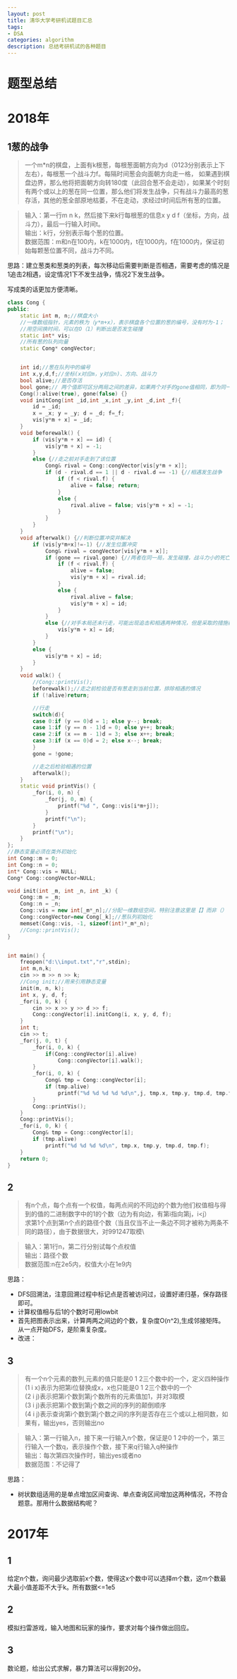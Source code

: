```yaml
---
layout: post
title: 清华大学考研机试题目汇总
tags:
- DSA
categories: algorithm
description: 总结考研机试的各种题目
---
```


# 题型总结

# 2018年
## 1葱的战争
> 一个m*n的棋盘，上面有k根葱，每根葱面朝方向为d（0123分别表示上下左右），每根葱一个战斗力f。每隔时间葱会向面朝方向走一格， 如果遇到棋盘边界，那么他将把面朝方向转180度（此回合葱不会走动），如果某个时刻有两个或以上的葱在同一位置，那么他们将发生战争，只有战斗力最高的葱存活，其他的葱全部原地枯萎，不在走动，求经过t时间后所有葱的位置。

> 输入：第一行m n k，然后接下来k行每根葱的信息x y d f（坐标，方向，战斗力），最后一行输入时间t。\
> 输出：k行，分别表示每个葱的位置。\
> 数据范围：m和n在100内，k在1000内，t在1000内，f在1000内，保证初始每颗葱位置不同，战斗力不同。

思路：建立葱类和葱类的列表，每次移动后需要判断是否相遇，需要考虑的情况是1追击2相遇，设定情况1下不发生战争，情况2下发生战争。

写成类的话更加方便清晰。

```cpp
class Cong {
public:
	static int m, n;//棋盘大小
	//一维数组指针，元素的秩为（y*m+x），表示棋盘各个位置的葱的编号，没有时为-1；
	//用空间换时间，可以在O（1）判断出是否发生碰撞
	static int* vis;
	//所有葱的队列向量
	static Cong* congVector;


	int id;//葱在队列中的编号
	int x,y,d,f;//坐标(x对应m，y对应n)、方向、战斗力
	bool alive;//是否存活
	bool gone;// 两个值即可区分两局之间的差异，如果两个对手的gone值相同，即为同一局，否则其中一个还未走过
	Cong():alive(true), gone(false) {}
	void initCong(int _id,int _x,int _y,int _d,int _f){
		id = _id;
		x = _x; y = _y; d = _d; f=_f;
		vis[y*m + x] = _id;
	}
	void beforewalk() {
		if (vis[y*m + x] == id) {
			vis[y*m + x] = -1;
		}
		else {//走之前对手走到了该位置
			Cong& rival = Cong::congVector[vis[y*m + x]];
			if (d - rival.d == 1 || d - rival.d == -1) {//相遇发生战争
				if (f < rival.f) {
					alive = false; return;
				}
				else {
					rival.alive = false; vis[y*m + x] = -1;
				}
			}
		}
	}
	void afterwalk() {//判断位置冲突并解决
		if (vis[y*m+x]!=-1) {//发生位置冲突
			Cong& rival = congVector[vis[y*m + x]];
			if (gone == rival.gone) {//两者在同一局，发生碰撞，战斗力小的死亡
				if (f < rival.f) {
					alive = false;
					vis[y*m + x] = rival.id;
				}
				else {
					rival.alive = false;
					vis[y*m + x] = id;
				}
			}
			else {//对手本局还未行走，可能出现追击和相遇两种情况，但是采取的措施都是暂时占据该位置
				vis[y*m + x] = id;
			}
		}
		else {
			vis[y*m + x] = id;
		}
	}
	void walk() {
		//Cong::printVis();
		beforewalk();//走之前检验是否有葱走到当前位置，排除相遇的情况
		if (!alive)return;

		//行走
		switch(d){
		case 0:if (y == 0)d = 1; else y--; break;
		case 1:if (y == n - 1)d = 0; else y++; break;
		case 2:if (x == m - 1)d = 3; else x++; break;
		case 3:if (x == 0)d = 2; else x--; break;
		}
		gone = !gone;

		//走之后检验相遇的位置
		afterwalk();
	}
	static void printVis() {
		_for(i, 0, n) {
			_for(j, 0, m) {
				printf("%d ", Cong::vis[i*m+j]);
			}
			printf("\n");
		}
		printf("\n");
	}
};
//静态变量必须在类外初始化
int Cong::m = 0;
int Cong::n = 0;
int* Cong::vis = NULL;
Cong* Cong::congVector=NULL;

void init(int _m, int _n, int _k) {
	Cong::m = _m;
	Cong::n = _n;
	Cong::vis = new int[_m*_n];//分配一维数组空间，特别注意这里是【】而非（）
	Cong::congVector=new Cong[_k];//葱队列初始化
	memset(Cong::vis, -1, sizeof(int)*_m*_n);
	//Cong::printVis();
}


int main() {
	freopen("d:\\input.txt","r",stdin);
	int m,n,k;
	cin >> m >> n >> k;
	//Cong init;//用来引用静态变量
	init(m, n, k);
	int x, y, d, f;
	_for(i, 0, k) {
		cin >> x >> y >> d >> f;
		Cong::congVector[i].initCong(i, x, y, d, f);
	}
	int t;
	cin >> t;
	_for(j, 0, t) {
 		_for(i, 0, k) {
			if(Cong::congVector[i].alive)
				Cong::congVector[i].walk();
		}
 		_for(i, 0, k) {
			Cong& tmp = Cong::congVector[i];
			if (tmp.alive)
				printf("%d %d %d %d %d\n",j, tmp.x, tmp.y, tmp.d, tmp.f);
		}
		Cong::printVis();
	}
	Cong::printVis();
	_for(i, 0, k) {
		Cong& tmp = Cong::congVector[i];
		if (tmp.alive)
			printf("%d %d %d %d\n", tmp.x, tmp.y, tmp.d, tmp.f);
	}
	return 0;
}
```

## 2
> 有n个点，每个点有一个权值，每两点间的不同边的个数为他们权值相与得到的值的二进制数字中的1的个数（边为有向边，有第i指向第j，i<j）\
> 求第1个点到第n个点的路径个数（当且仅当不止一条边不同才被称为两条不同的路径），由于数据很大，对991247取模\


> 输入：第1行n，第二行分别试每个点权值\
> 输出：路径个数\
数据范围:n在2e5内，权值大小在1e9内

思路：
* DFS回溯法，注意回溯过程中标记点是否被访问过，设置好递归基，保存路径即可。
* 计算权值相与后1的个数时可用lowbit
* 首先把图表示出来，计算两两之间边的个数，复杂度O(n^2),生成邻接矩阵。从一点开始DFS，是阶乘复杂度。
* 改进：

## 3
> 有一个n个元素的数列,元素的值只能是0 1 2三个数中的一个，定义四种操作\
(1 i x)表示为把第i位替换成x，x也只能是0 1 2三个数中的一个\
(2 i j)表示把第i个数到第j个数所有的元素值加1，并对3取模\
(3 i j)表示把第i个数到第j个数之间的序列的颠倒顺序\
(4 i j)表示查询第i个数到第j个数之间的序列是否存在三个或以上相同数，如果有，输出yes，否则输出no

> 输入：第一行输入n，接下来一行输入n个数，保证是0 1 2中的一个，第三行输入一个数q，表示操作个数，接下来q行输入q种操作\
输出：每次第四次操作时，输出yes或者no\
数据范围：不记得了

思路：
* 树状数组适用的是单点增加区间查询、单点查询区间增加这两种情况，不符合题意。那用什么数据结构呢？

# 2017年

## 1
给定n个数，询问最少选取前x个数，使得这x个数中可以选择m个数，这m个数最大最小值差距不大于k。所有数据<=1e5

## 2
模拟扫雷游戏，输入地图和玩家的操作，要求对每个操作做出回应。

## 3
数论题，给出公式求解，暴力算法可以得到20分。
